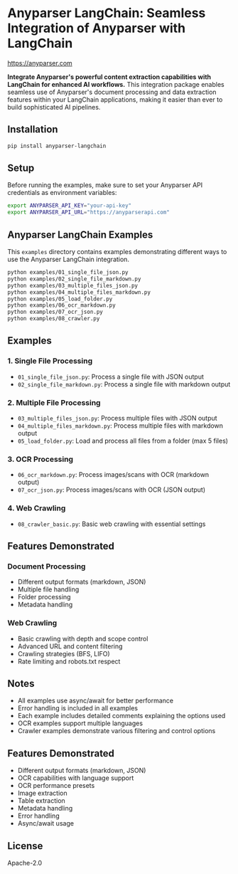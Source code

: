 # Anyparser LangChain: Seamless Integration of Anyparser with LangChain

https://anyparser.com

**Integrate Anyparser's powerful content extraction capabilities with LangChain for enhanced AI workflows.** This integration package enables seamless use of Anyparser's document processing and data extraction features within your LangChain applications, making it easier than ever to build sophisticated AI pipelines.

## Installation

```bash
pip install anyparser-langchain
```

## Setup

Before running the examples, make sure to set your Anyparser API credentials as environment variables:

```bash
export ANYPARSER_API_KEY="your-api-key"
export ANYPARSER_API_URL="https://anyparserapi.com"
```

## Anyparser LangChain Examples

This `examples` directory contains examples demonstrating different ways to use the Anyparser LangChain integration.

```bash
python examples/01_single_file_json.py
python examples/02_single_file_markdown.py
python examples/03_multiple_files_json.py
python examples/04_multiple_files_markdown.py
python examples/05_load_folder.py
python examples/06_ocr_markdown.py
python examples/07_ocr_json.py
python examples/08_crawler.py
```

## Examples

### 1. Single File Processing
- `01_single_file_json.py`: Process a single file with JSON output
- `02_single_file_markdown.py`: Process a single file with markdown output

### 2. Multiple File Processing
- `03_multiple_files_json.py`: Process multiple files with JSON output
- `04_multiple_files_markdown.py`: Process multiple files with markdown output
- `05_load_folder.py`: Load and process all files from a folder (max 5 files)

### 3. OCR Processing
- `06_ocr_markdown.py`: Process images/scans with OCR (markdown output)
- `07_ocr_json.py`: Process images/scans with OCR (JSON output)

### 4. Web Crawling
- `08_crawler_basic.py`: Basic web crawling with essential settings

## Features Demonstrated

### Document Processing
- Different output formats (markdown, JSON)
- Multiple file handling
- Folder processing
- Metadata handling

### Web Crawling
- Basic crawling with depth and scope control
- Advanced URL and content filtering
- Crawling strategies (BFS, LIFO)
- Rate limiting and robots.txt respect

## Notes

- All examples use async/await for better performance
- Error handling is included in all examples
- Each example includes detailed comments explaining the options used
- OCR examples support multiple languages
- Crawler examples demonstrate various filtering and control options

## Features Demonstrated

- Different output formats (markdown, JSON)
- OCR capabilities with language support
- OCR performance presets
- Image extraction
- Table extraction
- Metadata handling
- Error handling
- Async/await usage

## License

Apache-2.0
